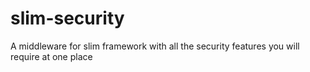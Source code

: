 # slim-security
A middleware for slim framework with all the security features you will require at one place

